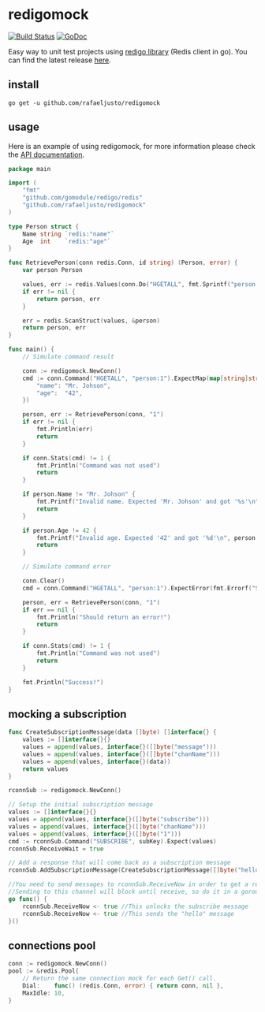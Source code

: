 redigomock
==========

[![Build Status](https://travis-ci.org/rafaeljusto/redigomock.png?branch=master)](https://travis-ci.org/rafaeljusto/redigomock)
[![GoDoc](https://godoc.org/github.com/rafaeljusto/redigomock?status.png)](https://godoc.org/github.com/rafaeljusto/redigomock)

Easy way to unit test projects using [redigo library](https://github.com/gomodule/redigo) (Redis client in go). You can find the latest release [here](https://github.com/rafaeljusto/redigomock/releases).

install
-------

```
go get -u github.com/rafaeljusto/redigomock
```

usage
-----

Here is an example of using redigomock, for more information please check the [API documentation](https://godoc.org/github.com/rafaeljusto/redigomock).

```go
package main

import (
	"fmt"
	"github.com/gomodule/redigo/redis"
	"github.com/rafaeljusto/redigomock"
)

type Person struct {
	Name string `redis:"name"`
	Age  int    `redis:"age"`
}

func RetrievePerson(conn redis.Conn, id string) (Person, error) {
	var person Person

	values, err := redis.Values(conn.Do("HGETALL", fmt.Sprintf("person:%s", id)))
	if err != nil {
		return person, err
	}

	err = redis.ScanStruct(values, &person)
	return person, err
}

func main() {
	// Simulate command result

	conn := redigomock.NewConn()
	cmd := conn.Command("HGETALL", "person:1").ExpectMap(map[string]string{
		"name": "Mr. Johson",
		"age":  "42",
	})

	person, err := RetrievePerson(conn, "1")
	if err != nil {
		fmt.Println(err)
		return
	}

	if conn.Stats(cmd) != 1 {
		fmt.Println("Command was not used")
		return
	}

	if person.Name != "Mr. Johson" {
		fmt.Printf("Invalid name. Expected 'Mr. Johson' and got '%s'\n", person.Name)
		return
	}

	if person.Age != 42 {
		fmt.Printf("Invalid age. Expected '42' and got '%d'\n", person.Age)
		return
	}

	// Simulate command error

	conn.Clear()
	cmd = conn.Command("HGETALL", "person:1").ExpectError(fmt.Errorf("Simulate error!"))

	person, err = RetrievePerson(conn, "1")
	if err == nil {
		fmt.Println("Should return an error!")
		return
	}

	if conn.Stats(cmd) != 1 {
		fmt.Println("Command was not used")
		return
	}

	fmt.Println("Success!")
}
```

mocking a subscription
----------------------

```go
func CreateSubscriptionMessage(data []byte) []interface{} {
    values := []interface{}{}
    values = append(values, interface{}([]byte("message")))
    values = append(values, interface{}([]byte("chanName")))
    values = append(values, interface{}(data))
    return values
}

rconnSub := redigomock.NewConn()

// Setup the initial subscription message
values := []interface{}{}
values = append(values, interface{}([]byte("subscribe")))
values = append(values, interface{}([]byte("chanName")))
values = append(values, interface{}([]byte("1")))
cmd := rconnSub.Command("SUBSCRIBE", subKey).Expect(values)
rconnSub.ReceiveWait = true

// Add a response that will come back as a subscription message
rconnSub.AddSubscriptionMessage(CreateSubscriptionMessage([]byte("hello")))

//You need to send messages to rconnSub.ReceiveNow in order to get a response.
//Sending to this channel will block until receive, so do it in a goroutine
go func() {
    rconnSub.ReceiveNow <- true //This unlocks the subscribe message
    rconnSub.ReceiveNow <- true //This sends the "hello" message
}()
```

connections pool
----------------

```go
conn := redigomock.NewConn()
pool := &redis.Pool{
	// Return the same connection mock for each Get() call.
	Dial:    func() (redis.Conn, error) { return conn, nil },
	MaxIdle: 10,
}
```
